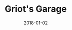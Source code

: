 ---
layout: site
title: "Griot's Garage"
date: 2018-01-02
categories: [community]
version: 1.2.18
major: 1
minor: 2
patch: 18
slug: griots-garage
link: https://www.griotsgarage.com/
submitter: lpolepeddi
permalink: /sites/:slug
---
